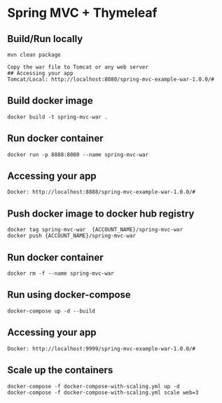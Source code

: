 # Spring MVC + Thymeleaf


## Build/Run locally
	mvn clean package
	
	Copy the war file to Tomcat or any web server
	## Accessing your app
	Tomcat/Local: http://localhost:8080/spring-mvc-example-war-1.0.0/#


## Build docker image
	docker build -t spring-mvc-war .


## Run docker container
	docker run -p 8888:8080 --name spring-mvc-war  


## Accessing your app
	Docker: http://localhost:8888/spring-mvc-example-war-1.0.0/#


## Push docker image to docker hub registry
	docker tag spring-mvc-war  {ACCOUNT_NAME}/spring-mvc-war
	docker push {ACCOUNT_NAME}/spring-mvc-war 


## Run docker container
	docker rm -f --name spring-mvc-war 



## Run using docker-compose
	docker-compose up -d --build
	

## Accessing your app
	Docker: http://localhost:9999/spring-mvc-example-war-1.0.0/#
	
	
## Scale up the containers
    docker-compose -f docker-compose-with-scaling.yml up -d
	docker-compose -f docker-compose-with-scaling.yml scale web=3
	
	
	
	
